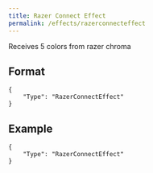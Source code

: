 ```yaml
---
title: Razer Connect Effect
permalink: /effects/razerconnecteffect
---
```


Receives 5 colors from razer chroma

## Format

~~~
{
    "Type": "RazerConnectEffect"
}
~~~

</div>

## Example

~~~
{
    "Type": "RazerConnectEffect"
}
~~~